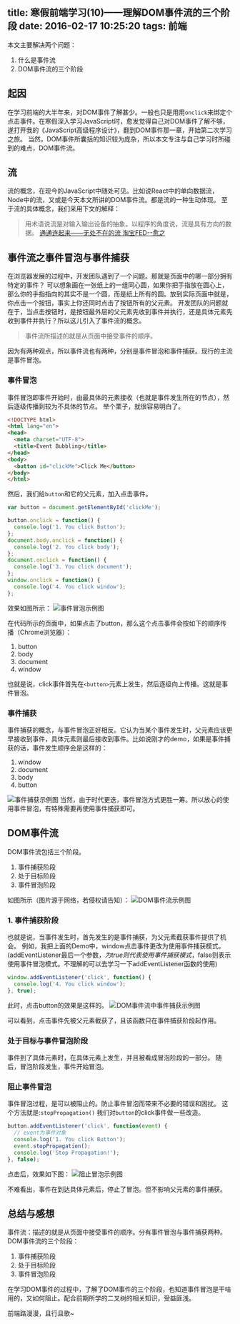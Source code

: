 title: 寒假前端学习(10)——理解DOM事件流的三个阶段
date: 2016-02-17 10:25:20
tags: 前端
---
本文主要解决两个问题：

1. 什么是事件流
2. DOM事件流的三个阶段

## 起因
在学习前端的大半年来，对DOM事件了解甚少。一般也只是用用`onclick`来绑定个点击事件。在寒假深入学习JavaScript时，愈发觉得自己对DOM事件了解不够，遂打开我的《JavaScript高级程序设计》，翻到DOM事件那一章，开始第二次学习之旅。
当然，DOM事件所囊括的知识较为庞杂，所以本文专注与自己学习时所碰到的难点，DOM事件流。
## 流
流的概念，在现今的JavaScript中随处可见。比如说React中的单向数据流，Node中的流，又或是今天本文所讲的DOM事件流。都是流的一种生动体现。
至于流的具体概念，我们采用下文的解释：
> 用术语说流是对输入输出设备的抽象。以程序的角度说，流是具有方向的数据。
> [通通连起来——无处不在的流 淘宝FED--愈之](http://taobaofed.org/blog/2016/01/28/nodejs-stream/)

## 事件流之事件冒泡与事件捕获
在浏览器发展的过程中，开发团队遇到了一个问题。那就是页面中的哪一部分拥有特定的事件？
可以想象画在一张纸上的一组同心圆，如果你把手指放在圆心上，那么你的手指指向的其实不是一个圆，而是纸上所有的圆。放到实际页面中就是，你点击一个按钮，事实上你还同时点击了按钮所有的父元素。
开发团队的问题就在于，当点击按钮时，是按钮最外层的父元素先收到事件并执行，还是具体元素先收到事件并执行？所以这儿引入了事件流的概念。
> 事件流所描述的就是从页面中接受事件的顺序。

因为有两种观点，所以事件流也有两种，分别是事件冒泡和事件捕获。现行的主流是事件冒泡。
### 事件冒泡
事件冒泡即事件开始时，由最具体的元素接收（也就是事件发生所在的节点），然后逐级传播到较为不具体的节点。
举个栗子，就很容易明白了。
```html
<!DOCTYPE html>
<html lang="en">
<head>
  <meta charset="UTF-8">
  <title>Event Bubbling</title>
</head>
<body>
  <button id="clickMe">Click Me</button>
</body>
</html>
```
然后，我们给`button`和它的父元素，加入点击事件。
```javascript
var button = document.getElementById('clickMe');

button.onclick = function() {
  console.log('1. You click Button');
};
document.body.onclick = function() {
  console.log('2. You click body');
};
document.onclick = function() {
  console.log('3. You click document');
};
window.onclick = function() {
  console.log('4. You click window');
};
```
效果如图所示：
![事件冒泡示例图](http://7xoxxe.com1.z0.glb.clouddn.com/dom1.png)

在代码所示的页面中，如果点击了button，那么这个点击事件会按如下的顺序传播（Chrome浏览器）：

1. button
2. body
3. document
4. window

也就是说，click事件首先在`<button>`元素上发生，然后逐级向上传播。这就是事件冒泡。
### 事件捕获
事件捕获的概念，与事件冒泡正好相反。它认为当某个事件发生时，父元素应该更早接收到事件，具体元素则最后接收到事件。比如说刚才的demo，如果是事件捕获的话，事件发生顺序会是这样的：

1. window
2. document
3. body
4. button

![事件捕获示例图](http://7xoxxe.com1.z0.glb.clouddn.com/dom2.png)
当然，由于时代更迭，事件冒泡方式更胜一筹。所以放心的使用事件冒泡，有特殊需要再使用事件捕获即可。
## DOM事件流
DOM事件流包括三个阶段。

1. 事件捕获阶段
2. 处于目标阶段
3. 事件冒泡阶段

如图所示（图片源于网络，若侵权请告知）：
![DOM事件流示例图](http://7xoxxe.com1.z0.glb.clouddn.com/dom3.png)

### 1. 事件捕获阶段
也就是说，当事件发生时，首先发生的是事件捕获，为父元素截获事件提供了机会。
例如，我把上面的Demo中，window点击事件更改为使用事件捕获模式。(addEventListener最后一个参数，<em>为true则代表使用事件捕获模式</em>，false则表示使用事件冒泡模式。不理解的可以去学习一下addEventListener函数的使用)

```javascript
window.addEventListener('click', function() {
  console.log('4. You click window');
}, true);
```

此时，点击button的效果是这样的。
![DOM事件流中事件捕获示例图](http://7xoxxe.com1.z0.glb.clouddn.com/dom4.png)

可以看到，点击事件先被父元素截获了，且该函数只在事件捕获阶段起作用。

### 处于目标与事件冒泡阶段
事件到了具体元素时，在具体元素上发生，并且被看成冒泡阶段的一部分。
随后，冒泡阶段发生，事件开始冒泡。
### 阻止事件冒泡
事件冒泡过程，是可以被阻止的。防止事件冒泡而带来不必要的错误和困扰。
这个方法就是:`stopPropagation()`
我们对`button`的click事件做一些改造。
```javascript
button.addEventListener('click', function(event) {
  // event为事件对象
  console.log('1. You click Button');
  event.stopPropagation();
  console.log('Stop Propagation!');
}, false);
```
点击后，效果如下图：
![阻止冒泡示例图](http://7xoxxe.com1.z0.glb.clouddn.com/dom5.png)

不难看出，事件在到达具体元素后，停止了冒泡。但不影响父元素的事件捕获。

## 总结与感想
事件流：描述的就是从页面中接受事件的顺序。分有事件冒泡与事件捕获两种。
DOM事件流的三个阶段：

1. 事件捕获阶段
2. 处于目标阶段
3. 事件冒泡阶段

在学习DOM事件的过程中，了解了DOM事件的三个阶段，也知道事件冒泡是干啥用的，又如何阻止。配合前期所学的二叉树的相关知识，受益匪浅。

前端路漫漫，且行且歌~